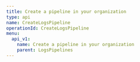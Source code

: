 ```yaml
---
title: Create a pipeline in your organization
type: api
name: CreateLogsPipeline
operationId: CreateLogsPipeline
menu:
  api_v1:
    name: Create a pipeline in your organization
    parent: LogsPipelines
---
```

